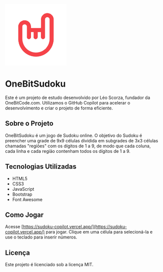<img src="icon.png" alt="Logo" width="200">

# OneBitSudoku

Este é um projeto de estudo desenvolvido por Léo Scorza, fundador da OneBitCode.com. Utilizamos o GitHub Copilot para acelerar o desenvolvimento e criar o projeto de forma eficiente.

## Sobre o Projeto

OneBitSudoku é um jogo de Sudoku online. O objetivo do Sudoku é preencher uma grade de 9x9 células dividida em subgrades de 3x3 células chamadas "regiões" com os dígitos de 1 a 9, de modo que cada coluna, cada linha e cada região contenham todos os dígitos de 1 a 9.

## Tecnologias Utilizadas

- HTML5
- CSS3
- JavaScript
- Bootstrap
- Font Awesome

## Como Jogar

Acesse [https://sudoku-copilot.vercel.app/](https://sudoku-copilot.vercel.app/) para jogar. Clique em uma célula para selecioná-la e use o teclado para inserir números.

## Licença

Este projeto é licenciado sob a licença MIT.